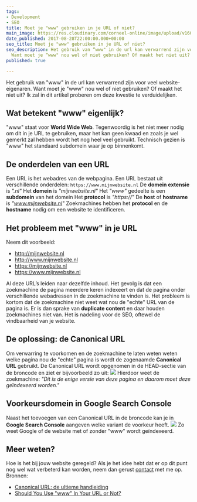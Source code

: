 ```yaml
---
tags:
- Development
- SEO
title: Moet je "www" gebruiken in je URL of niet?
main_image: https://res.cloudinary.com/corneel-online/image/upload/v1603361542/corneelonline/www-or-not_n2ouwz.jpg
date_published: 2017-08-28T22:00:00.000+00:00
seo_title: Moet je "www" gebruiken in je URL of niet?
seo_description: Het gebruik van “www" in de url kan verwarrend zijn voor veel website-eigenaren.
  Want moet je “www" nou wel of niet gebruiken? Of maakt het niet uit?
published: true

---
```

Het gebruik van "www" in de url kan verwarrend zijn voor veel website-eigenaren. Want moet je "www" nou wel of niet gebruiken? Of maakt het niet uit? Ik zal in dit artikel proberen om deze kwestie te verduidelijken.

## Wat betekent "www" eigenlijk?

"www" staat voor **World Wide Web**. Tegenwoordig is het niet meer nodig om dit in je URL te gebruiken, maar het kan geen kwaad en zoals je wel gemerkt zal hebben wordt het nog heel veel gebruikt. Technisch gezien is "www" het standaard subdomein waar je op binnenkomt.

## De onderdelen van een URL

Een URL is het webadres van de webpagina. Een URL bestaat uit verschillende onderdelen: `https://www.mijnwebsite.nl` De **domein extensie** is _".nl"_ Het **domein** is _"mijnwebsite.nl"_ Het _"www"_ gedeelte is een **subdomein** van het domein Het **protocol** is _"https://"_ De **host** of **hostname** is _"www.mijnwebsite.nl"_ Zoekmachines hebben het **protocol** en de **hostname** nodig om een website te identificeren.

## Het probleem met "www" in je URL

Neem dit voorbeeld:

*   http://mijnwebsite.nl
*   http://www.mijnwebsite.nl
*   https://mijnwebsite.nl
*   https://www.mijnwebsite.nl

Al deze URL’s leiden naar dezelfde inhoud. Het gevolg is dat een zoekmachine de pagina meerdere keren indexeert en dat de pagina onder verschillende webadressen in de zoekmachine te vinden is. Het probleem is kortom dat de zoekmachine niet weet wat nou de "echte" URL van de pagina is. Er is dan sprake van **duplicate content** en daar houden zoekmachines niet van. Het is nadeling voor de SEO, oftewel de vindbaarheid van je website.

## De oplossing: de Canonical URL

Om verwarring te voorkomen en de zoekmachine te laten weten weten welke pagina nou de "echte" pagina is wordt de zogenaamde **Canonical URL** gebruikt. De Canonical URL wordt opgenomen in de HEAD-sectie van de broncode en ziet er bijvoorbeeld zo uit: ![](https://www.corneelonline.nl/wp-content/uploads/2017/08/canonical-url.png) Hierdoor weet de zoekmachine: _"Dit is de enige versie van deze pagina en daarom moet deze geïndexeerd worden."_

## Voorkeursdomein in Google Search Console

Naast het toevoegen van een Canonical URL in de broncode kan je in **Google Search Console** aangeven welke variant de voorkeur heeft. ![](https://www.corneelonline.nl/wp-content/uploads/2017/08/google-search-cobnsole.png) Zo weet Google of de website met of zonder "www" wordt geïndexeerd.

## Meer weten?

Hoe is het bij jouw website geregeld? Als je het idee hebt dat er op dit punt nog wel wat verbeterd kan worden, neem dan gerust [contact](https://www.corneelonline.nl/contact/) met me op. Bronnen:

*   [Canonical URL: de ultieme handleiding](https://www.contentking.nl/academy/canonical/)
*   [Should You Use "www" In Your URL or Not?](https://ithemes.com/2017/01/09/www-in-url-domain/)
